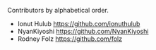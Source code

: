 Contributors by alphabetical order.

* Ionut Hulub <https://github.com/ionuthulub>
* NyanKiyoshi <https://github.com/NyanKiyoshi>
* Rodney Folz <https://github.com/folz>
